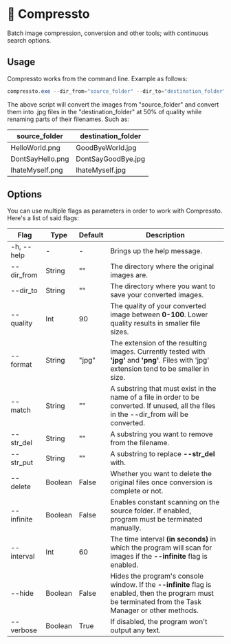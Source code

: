 # 🎩 Compressto
Batch image compression, conversion and other tools; with continuous search options.

## Usage

Compressto works from the command line. Example as follows:

```powershell
compressto.exe --dir_from="source_folder" --dir_to="destination_folder" --quality=50 --format=jpg --str_del="Hello" --str_put="GoodBye"
```

The above script will convert the images from "source_folder" and convert them into .jpg files in the "destination_folder" at 50% of quality while renaming parts of their filenames. Such as:

| source_folder    | destination_folder |
| ---------------- | ------------------ |
| HelloWorld.png   | GoodByeWorld.jpg   |
| DontSayHello.png | DontSayGoodBye.jpg |
| IhateMyself.png  | IhateMyself.jpg    |



## Options

You can use multiple flags as parameters in order to work with Compressto. Here's a list of said flags:

| Flag         | Type    | Default | Description                                                  |
| ------------ | ------- | ------- | ------------------------------------------------------------ |
| -h, --help   | -       | -       | Brings up the help message.                                  |
| --dir_from   | String  | ""      | The directory where the original images are.                 |
| --dir_to     | String  | ""      | The directory where you want to save your converted images.  |
| --quality    | Int     | 90      | The quality of your converted image between **0-100**. Lower quality results in smaller file sizes. |
| --format     | String  | "jpg"   | The extension of the resulting images. Currently tested with **'jpg'** and **'png'**. Files with 'jpg' extension tend to be smaller in size. |
| --match    | String | ""    | A substring that must exist in the name of a file in order to be converted. If unused, all the files in the --dir_from will be converted.              |
| --str_del | String  | ""      | A substring you want to remove from the filename.            |
| --str_put    | String  | ""      | A substring to replace **--str_del** with.                |
| --delete     | Boolean | False   | Whether you want to delete the original files once conversion is complete or not. |
| --infinite   | Boolean | False   | Enables constant scanning on the source folder. If enabled, program must be terminated manually. |
| --interval   | Int     | 60      | The time interval **(in seconds)** in which the program will scan for images if the **--infinite** flag is enabled. |
| --hide       | Boolean | False   | Hides the program's console window. If the **--infinite** flag is enabled, then the program must be terminated from the Task Manager or other methods. |
| --verbose    | Boolean | True    | If disabled, the program won't output any text.              |
